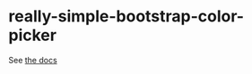 really-simple-bootstrap-color-picker
====================================

See [the docs](http://b3nj4m.github.com/really-simple-bootstrap-color-picker)

